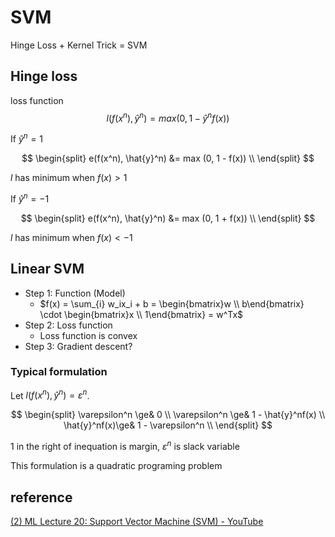 # SVM

Hinge Loss + Kernel Trick = SVM

## Hinge loss

loss function
$$
l(f(x^n), \hat{y}^n) = max(0, 1 - \hat{y}^n f(x))
$$

If $\hat{y}^n = 1$

$$
\begin{split}
e(f(x^n), \hat{y}^n) &= max (0, 1 - f(x)) \\
\end{split}
$$

$l$ has minimum when $f(x) > 1$

If $\hat{y}^n = -1$

$$
\begin{split}
e(f(x^n), \hat{y}^n) &= max (0, 1 + f(x)) \\
\end{split}
$$

$l$ has minimum when $f(x) < -1$

## Linear SVM

- Step 1: Function (Model)
	- $f(x) = \sum_{i} w_ix_i + b = \begin{bmatrix}w \\ b\end{bmatrix} \cdot \begin{bmatrix}x \\ 1\end{bmatrix} = w^Tx$
- Step 2: Loss function
	- Loss function is convex
- Step 3: Gradient descent?

### Typical formulation

Let $l(f(x^n), \hat{y}^n) = \varepsilon^n$.

$$
\begin{split}
\varepsilon^n \ge& 0 \\
\varepsilon^n \ge& 1 - \hat{y}^nf(x) \\
\hat{y}^nf(x)\ge& 1 - \varepsilon^n \\
\end{split}
$$

1 in the right of inequation is margin, $\varepsilon^n$ is slack variable

This formulation is a quadratic programing  problem 

## reference 

[(2) ML Lecture 20: Support Vector Machine (SVM) - YouTube](https://www.youtube.com/watch?v=QSEPStBgwRQ)